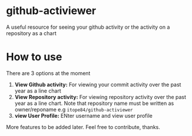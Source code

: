 # github-activiewer
A useful resource for seeing your github activity or the activity on a repository as a chart

# How to use
There are 3 options at the moment
 1. <b>View Github activity:</b> For viewing your commit activity over the past year as a line chart
 2. <b>View Repository activity:</b> For viewing repository activity over the past year as a line chart. Note that repository name must be written as owner/reponame e.g `itope84/github-activiewer`
 3. <b>view User Profile:</b> ENter username and view user profile
 
 More features to be added later. Feel free to contribute, thanks.

